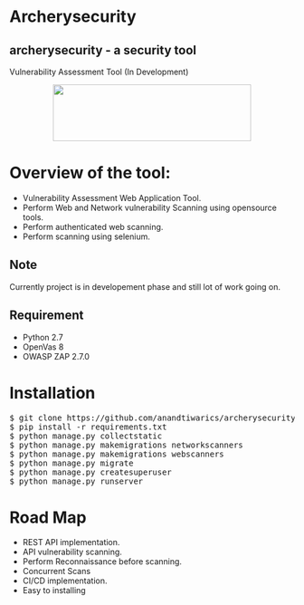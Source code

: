 Archerysecurity
=================

## archerysecurity - a security tool
Vulnerability Assessment Tool (In Development)

<p align="center">
  <img width="350" height="100" src="https://raw.githubusercontent.com/anandtiwarics/archerysecurity/master/archerysecurity/static/photo.png">
</p>

# Overview of the tool:
* Vulnerability Assessment Web Application Tool.
* Perform Web and Network vulnerability Scanning using opensource tools.
* Perform authenticated web scanning.
* Perform scanning using selenium.

## Note
Currently project is in developement phase and still lot of work going on.

## Requirement

* Python 2.7
* OpenVas 8
* OWASP ZAP 2.7.0

# Installation #

<pre>
$ git clone https://github.com/anandtiwarics/archerysecurity.git
$ pip install -r requirements.txt
$ python manage.py collectstatic
$ python manage.py makemigrations networkscanners
$ python manage.py makemigrations webscanners
$ python manage.py migrate
$ python manage.py createsuperuser
$ python manage.py runserver
</pre>

# Road Map
* REST API implementation.
* API vulnerability scanning.
* Perform Reconnaissance before scanning.
* Concurrent Scans
* CI/CD implementation.
* Easy to installing